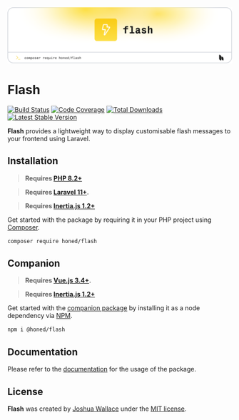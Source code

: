 <a href="https://honed.dev/flash">
    <picture>
        <source media="(prefers-color-scheme: dark)" srcset="art/header-dark.png">
        <img alt="" src="art/header-light.png">
    </picture>
</a>

# Flash

<p>
    <a href="https://github.com/honedlabs/flash/actions"><img src="https://github.com/honedlabs/flash/actions/workflows/tests.yml/badge.svg" alt="Build Status"></a>
    <a href="https://github.com/honedlabs/flash"><img src="https://raw.githubusercontent.com/honedlabs/flash/main/badge-coverage.svg" alt="Code Coverage"></a>
    <a href="https://packagist.org/packages/honed/flash"><img src="https://img.shields.io/packagist/dt/honed/flash" alt="Total Downloads"></a>
    <a href="https://packagist.org/packages/honed/flash"><img src="https://img.shields.io/packagist/v/honed/flash" alt="Latest Stable Version"></a>
</p>

**Flash** provides a lightweight way to display customisable flash messages to your frontend using Laravel.

## Installation

> **Requires [PHP 8.2+](https://php.net/releases/)**

> **Requires [Laravel 11+](https://laravel.com/docs/releases).**

> **Requires [Inertia.js 1.2+](https://inertiajs.com/server-side-setup)**

Get started with the package by requiring it in your PHP project using [Composer](https://getcomposer.org/).

```bash
composer require honed/flash
```

## Companion

> **Requires [Vue.js 3.4+](https://vuejs.org/about/releases.html).**

> **Requires [Inertia.js 1.2+](https://inertiajs.com/client-side-setup)**

Get started with the [companion package](https://github.com/honedlabs/flash-vue) by installing it as a node dependency via [NPM](https://npmjs.com).

```bash
npm i @honed/flash
```

## Documentation

Please refer to the [documentation](https://honed.dev/flash) for the usage of the package.

## License

**Flash** was created by [Joshua Wallace](https://joshua-wallace.com) under the [MIT license](https://opensource.org/licenses/MIT).